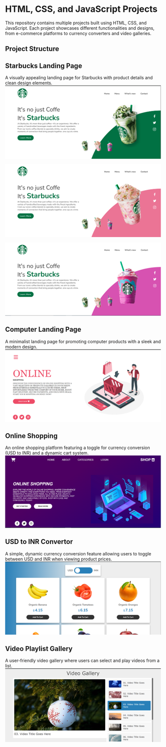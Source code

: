 # HTML, CSS, and JavaScript Projects

This repository contains multiple projects built using HTML, CSS, and JavaScript. Each project showcases different functionalities and designs, from e-commerce platforms to currency converters and video galleries.

## Project Structure

## Starbucks Landing Page
A visually appealing landing page for Starbucks with product details and clean design elements.
![Starbucks 1 Landing Page](./img/stackbucks%201.png)

![Starbucks 2 Landing Page](./img/stackbucks%202.png)

![Starbucks 3 Landing Page](./img/stackbucks%203.png)

## Computer Landing Page
A minimalist landing page for promoting computer products with a sleek and modern design.
![Computer Landing Page](./img/shopping.png)

## Online Shopping
An online shopping platform featuring a toggle for currency conversion (USD to INR) and a dynamic cart system.
![Shopping Landing Page](./img/shop.png)


## USD to INR Convertor
A simple, dynamic currency conversion feature allowing users to toggle between USD and INR when viewing product prices.
![Convertor Page](./img/converter.png)


## Video Playlist Gallery
A user-friendly video gallery where users can select and play videos from a list.
![Gallery Page](./img/videoGallery.png)
